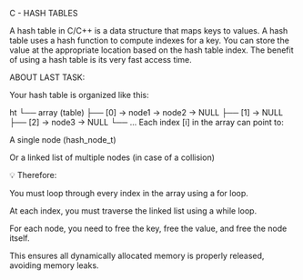 C - HASH TABLES

A hash table in C/C++ is a data structure that maps keys to values.
A hash table uses a hash function to compute indexes for a key.
You can store the value at the appropriate location based on the hash table index.
The benefit of using a hash table is its very fast access time.

ABOUT LAST TASK: 

Your hash table is organized like this:

ht
 └── array (table)
      ├── [0] → node1 → node2 → NULL
      ├── [1] → NULL
      ├── [2] → node3 → NULL
      └── ...
Each index [i] in the array can point to:

A single node (hash_node_t)

Or a linked list of multiple nodes (in case of a collision)

💡 Therefore:

You must loop through every index in the array using a for loop.

At each index, you must traverse the linked list using a while loop.

For each node, you need to free the key, free the value, and free the node itself.

This ensures all dynamically allocated memory is properly released, avoiding memory leaks. 

